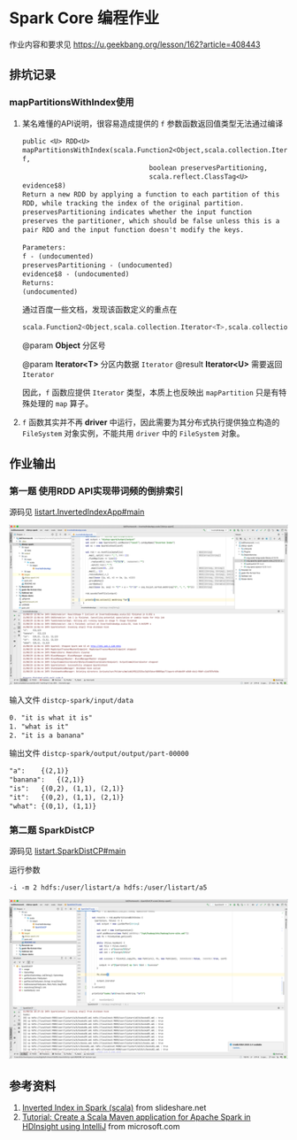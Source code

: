 # Spark Core 编程作业

作业内容和要求见 https://u.geekbang.org/lesson/162?article=408443



## 排坑记录

### mapPartitionsWithIndex使用

1. 某名难懂的API说明，很容易造成提供的 `f` 参数函数返回值类型无法通过编译

   ```
   public <U> RDD<U> mapPartitionsWithIndex(scala.Function2<Object,scala.collection.Iterator<T>,scala.collection.Iterator<U>> f,
                                   boolean preservesPartitioning,
                                   scala.reflect.ClassTag<U> evidence$8)
   Return a new RDD by applying a function to each partition of this RDD, while tracking the index of the original partition.
   preservesPartitioning indicates whether the input function preserves the partitioner, which should be false unless this is a pair RDD and the input function doesn't modify the keys.
   
   Parameters:
   f - (undocumented)
   preservesPartitioning - (undocumented)
   evidence$8 - (undocumented)
   Returns:
   (undocumented)
   ```

   通过百度一些文档，发现该函数定义的重点在

   ```scala
   scala.Function2<Object,scala.collection.Iterator<T>,scala.collection.Iterator<U>>
   ```

   @param **Object** 分区号

   @param **Iterator\<T\>** 分区内数据 `Iterator`
   @result **Iterator\<U\>** 需要返回 `Iterator`

   因此，`f` 函数应提供 `Iterator` 类型，本质上也反映出 `mapPartition` 只是有特殊处理的 `map` 算子。

2. `f` 函数其实并不再 **driver** 中运行，因此需要为其分布式执行提供独立构造的 `FileSystem` 对象实例，不能共用 `driver` 中的 `FileSystem` 对象。



## 作业输出

### 第一题 使用RDD API实现带词频的倒排索引

源码见 [listart.InvertedIndexApp#main](src/main/scala/listart/InvertedIndexApp.scala)

![image-20210825120732602](images/README/image-20210825120732602.png)

输入文件 `distcp-spark/input/data`

```
0. "it is what it is"
1. "what is it"
2. "it is a banana"
```

输出文件 `distcp-spark/output/output/part-00000`

```
"a":	{(2,1)}
"banana":	{(2,1)}
"is":	{(0,2), (1,1), (2,1)}
"it":	{(0,2), (1,1), (2,1)}
"what":	{(0,1), (1,1)}
```



### 第二题 SparkDistCP

源码见 [listart.SparkDistCP#main](src/main/scala/listart/SparkDistCP.scala)

运行参数

```shell
-i -m 2 hdfs:/user/listart/a hdfs:/user/listart/a5
```

![image-20210826104117772](images/README/image-20210826104117772.png)



## 参考资料

1. [Inverted Index in Spark (scala)](https://www.slideshare.net/deanwampler/spark-the-next-top-compute-model-39976454/37-Inverted_Index_in_Spark_Scala) from slideshare.net
2. [Tutorial: Create a Scala Maven application for Apache Spark in HDInsight using IntelliJ](https://docs.microsoft.com/en-us/azure/hdinsight/spark/apache-spark-create-standalone-application) from microsoft.com

